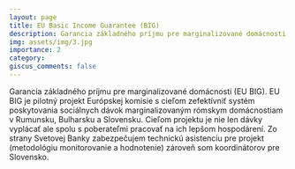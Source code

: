 ```yaml
---
layout: page
title: EU Basic Income Guarantee (BIG)
description: Garancia základného príjmu pre marginalizované domácnosti
img: assets/img/3.jpg
importance: 2
category: 
giscus_comments: false
---
```


Garancia základného príjmu pre marginalizované domácnosti (EU BIG). EU BIG je pilotný projekt Európskej komisie s cieľom zefektívniť systém poskytovania sociálnych dávok marginalizovaným rómskym domácnostiam v Rumunsku, Bulharsku a Slovensku. Cieľom projektu je nie len dávky vyplácať ale spolu s poberateľmi pracovať na ich lepšom hospodárení. Zo strany Svetovej Banky zabezpečujem technickú asistenciu pre projekt (metodológiu monitorovanie a hodnotenie) zároveň som koordinátorov pre Slovensko.